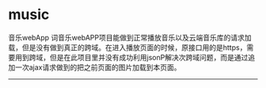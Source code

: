 # music
音乐webApp
词音乐webAPP项目能做到正常播放音乐以及云端音乐库的请求加载，但是没有做到真正的跨域。在进入播放页面的时候，原接口用的是https，需要用到跨域，但是在此项目里并没有成功利用jsonP解决次跨域问题，而是通过追加一次ajax请求做到的把之前页面的图片加载到本页面。
***